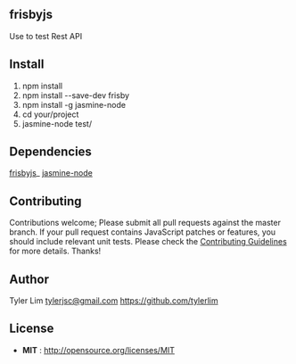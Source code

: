 ## frisbyjs
Use to test Rest API

## Install
1. npm install
2. npm install --save-dev frisby
3. npm install -g jasmine-node
4. cd your/project
5. jasmine-node test/

## Dependencies
[frisbyjs](http://frisbyjs.com)_
[jasmine-node](https://github.com/mhevery/jasmine-node)

## Contributing

Contributions welcome; Please submit all pull requests against the master branch. If your pull request contains JavaScript patches or features, you should include relevant unit tests. Please check the [Contributing Guidelines](contributng.md) for more details. Thanks!

## Author

Tyler Lim <tylerjsc@gmail.com> https://github.com/tylerlim

## License

 - **MIT** : http://opensource.org/licenses/MIT
